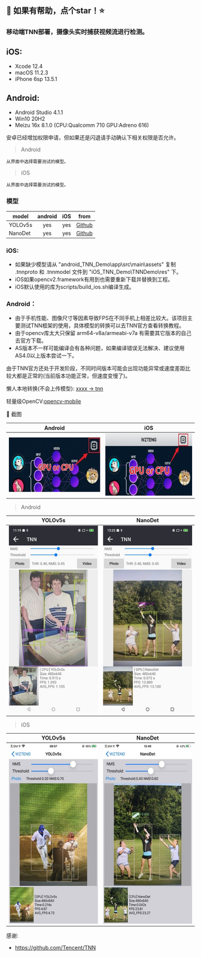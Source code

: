 
## :rocket: 如果有帮助，点个star！:star: ##

### 移动端TNN部署，摄像头实时捕获视频流进行检测。

## iOS:
- Xcode 12.4
- macOS 11.2.3
- iPhone 6sp 13.5.1

## Android:
- Android Studio 4.1.1
- Win10 20H2
- Meizu 16x 8.1.0 (CPU:Qualcomm 710 GPU:Adreno 616)

安卓已经增加权限申请，但如果还是闪退请手动确认下相关权限是否允许。

> Android
```
从界面中选择需要测试的模型。
```
> iOS
```
从界面中选择需要测试的模型。
```

### 模型
| model | android | iOS | from |
|-------------------|:--------:|:--------:|:--------:|
| YOLOv5s           | yes | yes |  [Github](https://github.com/ultralytics/yolov5)   |
| NanoDet           | yes | yes |  [Github](https://github.com/RangiLyu/nanodet)   |

### iOS:
- 如果缺少模型请从 "android_TNN_Demo\app\src\main\assets" 复制 .tnnproto 和 .tnnmodel 文件到 "iOS_TNN_Demo\TNNDemo\res" 下。
- iOS如果opencv2.framework有用到也需要重新下载并替换到工程。
- iOS默认使用的库为scripts/build_ios.sh编译生成。

### Android：
* 由于手机性能、图像尺寸等因素导致FPS在不同手机上相差比较大。该项目主要测试TNN框架的使用，具体模型的转换可以去TNN官方查看转换教程。<br/>
* 由于opencv库太大只保留 arm64-v8a/armeabi-v7a 有需要其它版本的自己去官方下载。
* AS版本不一样可能编译会有各种问题，如果编译错误无法解决、建议使用AS4.0以上版本尝试一下。

由于TNN官方还处于开发阶段，不同时间版本可能会出现功能异常或速度差距比较大都是正常的(当前版本功能正常，但速度变慢了)。

懒人本地转换(不会上传模型): [xxxx -> tnn](https://convertmodel.com/)

轻量级OpenCV:[opencv-mobile](https://github.com/nihui/opencv-mobile)

:art: 截图<br/>

| Android | iOS |
|:-----:|:-----:|
|<img width="324" height="145" src="https://github.com/cmdbug/TNN_Demo/blob/main/Screenshots/Android_CPU_or_GPU.jpg"/>| <img width="320" height="166" src="https://github.com/cmdbug/TNN_Demo/blob/main/Screenshots/iOS_CPU_or_GPU.jpg"/> |

> Android

| YOLOv5s | NanoDet |
|---------|---------|
|<img width="270" height="500" src="https://github.com/cmdbug/TNN_Demo/blob/main/Screenshots/Android_Meizu16x_yolov5s.jpg"/>|<img width="270" height="500" src="https://github.com/cmdbug/TNN_Demo/blob/main/Screenshots/Android_Meizu16x_nanodet.jpg"/>|

> iOS

| YOLOv5s | NanoDet |
|---------|---------|
| <img width="270" height="480" src="https://github.com/cmdbug/TNN_Demo/blob/main/Screenshots/iOS_iPhone6sp_yolov5s_gpu.jpg"/> | <img width="270" height="480" src="https://github.com/cmdbug/TNN_Demo/blob/main/Screenshots/iOS_iPhone6sp_nanodet.jpg"/> |


感谢:<br/>
- https://github.com/Tencent/TNN

